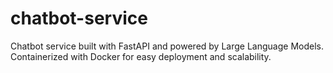 # chatbot-service
Chatbot service built with FastAPI and powered by Large Language Models. Containerized with Docker for easy deployment and scalability.
